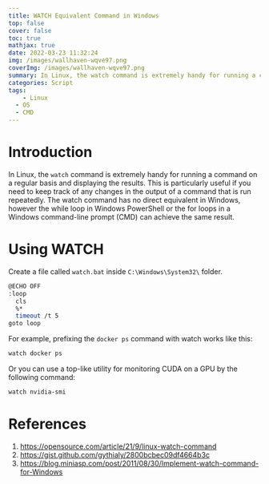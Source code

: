 ```yaml
---
title: WATCH Equivalent Command in Windows
top: false
cover: false
toc: true
mathjax: true
date: 2022-03-23 11:32:24
img: /images/wallhaven-wqve97.png
coverImg: /images/wallhaven-wqve97.png
summary: In Linux, the watch command is extremely handy for running a command on a regular basis and displaying the results. This is particularly useful if you need to keep track of any changes in the output of a command that is run repeatedly. The watch command has no direct equivalent in Windows, however the while loop in Windows PowerShell or the for loops in a Windows command-line prompt (CMD) can achieve the same result.
categories: Script
tags:
	- Linux
  - OS
  - CMD
---
```


# Introduction

In Linux, the `watch` command is extremely handy for running a command on a regular basis and displaying the results. This is particularly useful if you need to keep track of any changes in the output of a command that is run repeatedly. The watch command has no direct equivalent in Windows, however the while loop in Windows PowerShell or the for loops in a Windows command-line prompt (CMD) can achieve the same result.

# Using WATCH

Create a file called `watch.bat` inside `C:\Windows\System32\` folder.

```bash
@ECHO OFF
:loop
  cls
  %*
  timeout /t 5
goto loop
```

For example, prefixing the `docker ps` command with watch works like this:

```bash
watch docker ps
```

Or you can use a top-like utility for monitoring CUDA on a GPU by the following command:

```bash
watch nvidia-smi
```

# References

1. https://opensource.com/article/21/9/linux-watch-command
2. https://gist.github.com/gythialy/2800bcbec09df4664b3c
3. https://blog.miniasp.com/post/2011/08/30/Implement-watch-command-for-Windows